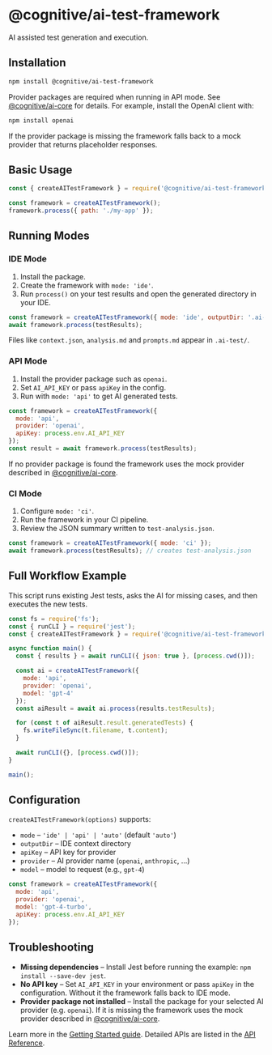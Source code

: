 # @cognitive/ai-test-framework

AI assisted test generation and execution.

## Installation

```bash
npm install @cognitive/ai-test-framework
```

Provider packages are required when running in API mode. See
[@cognitive/ai-core](../ai-core/README.md) for details. For example, install the
OpenAI client with:

```bash
npm install openai
```

If the provider package is missing the framework falls back to a mock provider
that returns placeholder responses.

## Basic Usage

```javascript
const { createAITestFramework } = require('@cognitive/ai-test-framework');

const framework = createAITestFramework();
framework.process({ path: './my-app' });
```

## Running Modes

### IDE Mode

1. Install the package.
2. Create the framework with `mode: 'ide'`.
3. Run `process()` on your test results and open the generated directory in your IDE.

```javascript
const framework = createAITestFramework({ mode: 'ide', outputDir: '.ai-test' });
await framework.process(testResults);
```

Files like `context.json`, `analysis.md` and `prompts.md` appear in `.ai-test/`.

### API Mode

1. Install the provider package such as `openai`.
2. Set `AI_API_KEY` or pass `apiKey` in the config.
3. Run with `mode: 'api'` to get AI generated tests.

```javascript
const framework = createAITestFramework({
  mode: 'api',
  provider: 'openai',
  apiKey: process.env.AI_API_KEY
});
const result = await framework.process(testResults);
```

If no provider package is found the framework uses the mock provider described
in [@cognitive/ai-core](../ai-core/README.md).

### CI Mode

1. Configure `mode: 'ci'`.
2. Run the framework in your CI pipeline.
3. Review the JSON summary written to `test-analysis.json`.

```javascript
const framework = createAITestFramework({ mode: 'ci' });
await framework.process(testResults); // creates test-analysis.json
```

## Full Workflow Example

This script runs existing Jest tests, asks the AI for missing cases, and then
executes the new tests.

```javascript
const fs = require('fs');
const { runCLI } = require('jest');
const { createAITestFramework } = require('@cognitive/ai-test-framework');

async function main() {
  const { results } = await runCLI({ json: true }, [process.cwd()]);

  const ai = createAITestFramework({
    mode: 'api',
    provider: 'openai',
    model: 'gpt-4'
  });
  const aiResult = await ai.process(results.testResults);

  for (const t of aiResult.result.generatedTests) {
    fs.writeFileSync(t.filename, t.content);
  }

  await runCLI({}, [process.cwd()]);
}

main();
```

## Configuration

`createAITestFramework(options)` supports:

- `mode` – `'ide' | 'api' | 'auto'` (default `'auto'`)
- `outputDir` – IDE context directory
- `apiKey` – API key for provider
- `provider` – AI provider name (`openai`, `anthropic`, ...)
- `model` – model to request (e.g., `gpt-4`)

```javascript
const framework = createAITestFramework({
  mode: 'api',
  provider: 'openai',
  model: 'gpt-4-turbo',
  apiKey: process.env.AI_API_KEY
});
```

## Troubleshooting

- **Missing dependencies** – Install Jest before running the example:
  `npm install --save-dev jest`.
- **No API key** – Set `AI_API_KEY` in your environment or pass `apiKey` in the
  configuration. Without it the framework falls back to IDE mode.
- **Provider package not installed** – Install the package for your selected AI
  provider (e.g. `openai`). If it is missing the framework uses the mock
  provider described in [@cognitive/ai-core](../ai-core/README.md).

Learn more in the [Getting Started guide](../../docs/getting-started.md).
Detailed APIs are listed in the [API Reference](../../docs/api-reference.md).
